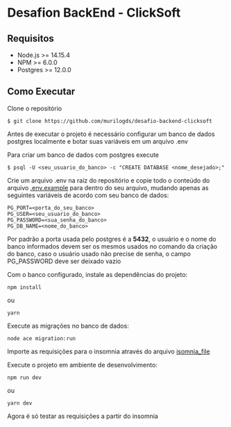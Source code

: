 # Desafion BackEnd - ClickSoft

## Requisitos

* Node.js >= 14.15.4
* NPM >= 6.0.0
* Postgres >= 12.0.0

## Como Executar 

Clone o repositório

```
$ git clone https://github.com/murilogds/desafio-backend-clicksoft
```

Antes de executar o projeto é necessário configurar um banco de dados postgres localmente e botar suas variáveis em um arquivo .env

Para criar um banco de dados com postgres execute 

``` 
$ psql -U <seu_usuario_do_banco> -c "CREATE DATABASE <nome_desejado>;"
```

Crie um arquivo .env na raíz do repositório e copie todo o conteúdo do arquivo [.env.example](./.env.example) para dentro do seu arquivo, mudando apenas as seguintes variáveis de acordo com seu banco de dados:

```
PG_PORT=<porta_do_seu_banco>
PG_USER=<seu_usuario_do_banco>
PG_PASSWORD=<sua_senha_do_banco>
PG_DB_NAME=<nome_do_banco>
```

Por padrão a porta usada pelo postgres é a **5432**, o usuário e o nome do banco informados devem ser os mesmos usados no comando da criação do banco, caso o usuário usado não precise de senha, o campo PG_PASSWORD deve ser deixado vazio

Com o banco configurado, instale as dependências do projeto:
```
npm install
```
ou
```
yarn
```

Execute as migrações no banco de dados:
```
node ace migration:run
```

Importe as requisições para o insomnia através do arquivo [isomnia_file](insomnia_file.json)

Execute o projeto em ambiente de desenvolvimento:

```
npm run dev
```
ou
```
yarn dev
```

Agora é só testar as requisições a partir do insomnia